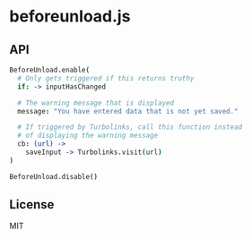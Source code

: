 beforeunload.js
=====

## API

```coffeescript
BeforeUnload.enable(
  # Only gets triggered if this returns truthy
  if: -> inputHasChanged

  # The warning message that is displayed
  message: "You have entered data that is not yet saved."

  # If triggered by Turbolinks, call this function instead
  # of displaying the warning message
  cb: (url) ->
    saveInput -> Turbolinks.visit(url)
)

BeforeUnload.disable()
```

## License

MIT
